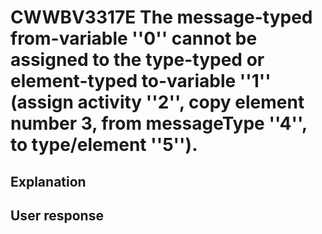 # CWWBV3317E The message-typed from-variable ''0'' cannot be assigned to the type-typed or element-typed to-variable ''1'' (assign activity ''2'', copy element number 3, from messageType ''4'', to type/element ''5'').

## Explanation

## User response